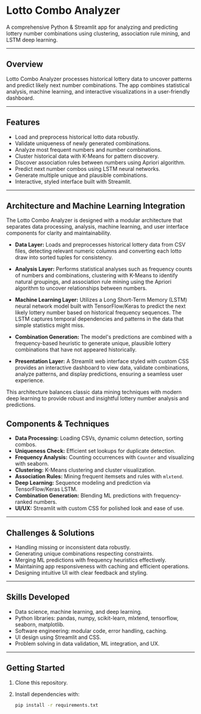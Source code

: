 # Lotto Combo Analyzer

A comprehensive Python & Streamlit app for analyzing and predicting lottery number combinations using clustering, association rule mining, and LSTM deep learning.

---

## Overview

Lotto Combo Analyzer processes historical lottery data to uncover patterns and predict likely next number combinations. The app combines statistical analysis, machine learning, and interactive visualizations in a user-friendly dashboard.

---

## Features

- Load and preprocess historical lotto data robustly.
- Validate uniqueness of newly generated combinations.
- Analyze most frequent numbers and number combinations.
- Cluster historical data with K-Means for pattern discovery.
- Discover association rules between numbers using Apriori algorithm.
- Predict next number combos using LSTM neural networks.
- Generate multiple unique and plausible combinations.
- Interactive, styled interface built with Streamlit.

---


## Architecture and Machine Learning Integration

The Lotto Combo Analyzer is designed with a modular architecture that separates data processing, analysis, machine learning, and user interface components for clarity and maintainability.

- **Data Layer:** Loads and preprocesses historical lottery data from CSV files, detecting relevant numeric columns and converting each lotto draw into sorted tuples for consistency.
  
- **Analysis Layer:** Performs statistical analyses such as frequency counts of numbers and combinations, clustering with K-Means to identify natural groupings, and association rule mining using the Apriori algorithm to uncover relationships between numbers.

- **Machine Learning Layer:** Utilizes a Long Short-Term Memory (LSTM) neural network model built with TensorFlow/Keras to predict the next likely lottery number based on historical frequency sequences. The LSTM captures temporal dependencies and patterns in the data that simple statistics might miss.

- **Combination Generation:** The model's predictions are combined with a frequency-based heuristic to generate unique, plausible lottery combinations that have not appeared historically.

- **Presentation Layer:** A Streamlit web interface styled with custom CSS provides an interactive dashboard to view data, validate combinations, analyze patterns, and display predictions, ensuring a seamless user experience.

This architecture balances classic data mining techniques with modern deep learning to provide robust and insightful lottery number analysis and predictions.


## Components & Techniques

- **Data Processing:** Loading CSVs, dynamic column detection, sorting combos.
- **Uniqueness Check:** Efficient set lookups for duplicate detection.
- **Frequency Analysis:** Counting occurrences with `Counter` and visualizing with seaborn.
- **Clustering:** K-Means clustering and cluster visualization.
- **Association Rules:** Mining frequent itemsets and rules with `mlxtend`.
- **Deep Learning:** Sequence modeling and prediction via TensorFlow/Keras LSTM.
- **Combination Generation:** Blending ML predictions with frequency-ranked numbers.
- **UI/UX:** Streamlit with custom CSS for polished look and ease of use.

---

## Challenges & Solutions

- Handling missing or inconsistent data robustly.
- Generating unique combinations respecting constraints.
- Merging ML predictions with frequency heuristics effectively.
- Maintaining app responsiveness with caching and efficient operations.
- Designing intuitive UI with clear feedback and styling.

---

## Skills Developed

- Data science, machine learning, and deep learning.
- Python libraries: pandas, numpy, scikit-learn, mlxtend, tensorflow, seaborn, matplotlib.
- Software engineering: modular code, error handling, caching.
- UI design using Streamlit and CSS.
- Problem solving in data validation, ML integration, and UX.

---

## Getting Started

1. Clone this repository.
2. Install dependencies with:

   ```bash
   pip install -r requirements.txt
